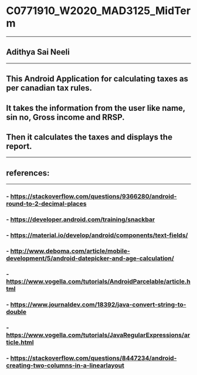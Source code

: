 # C0771910_W2020_MAD3125_MidTerm
------------------------------------
## Adithya Sai Neeli
------------------------------------
## This Android Application for calculating taxes as per canadian tax rules.
## It takes the information from the user like name, sin no, Gross income and RRSP.
## Then it calculates the taxes and displays the report. 

-------------------------------------
## references:
-------------------------------------
### - https://stackoverflow.com/questions/9366280/android-round-to-2-decimal-places
### - https://developer.android.com/training/snackbar
### - https://material.io/develop/android/components/text-fields/
### - http://www.deboma.com/article/mobile-development/5/android-datepicker-and-age-calculation/
### - https://www.vogella.com/tutorials/AndroidParcelable/article.html
### - https://www.journaldev.com/18392/java-convert-string-to-double
### - https://www.vogella.com/tutorials/JavaRegularExpressions/article.html
### - https://stackoverflow.com/questions/8447234/android-creating-two-columns-in-a-linearlayout
